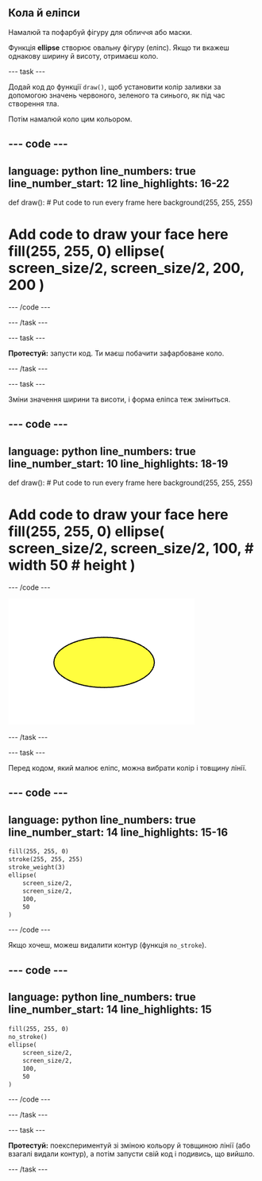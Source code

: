 ## Кола й еліпси

Намалюй та пофарбуй фігуру для обличчя або маски.

Функція **ellipse** створює овальну фігуру (еліпс). Якщо ти вкажеш однакову ширину й висоту, отримаєш коло.

--- task ---

Додай код до функції `draw()`, щоб установити колір заливки за допомогою значень червоного, зеленого та синього, як під час створення тла.

Потім намалюй коло цим кольором.

--- code ---
---
language: python line_numbers: true line_number_start: 12
line_highlights: 16-22
---

def draw(): # Put code to run every frame here background(255, 255, 255)  
# Add code to draw your face here fill(255, 255, 0) ellipse( screen_size/2, screen_size/2, 200, 200 )

--- /code ---

--- /task ---

--- task ---

**Протестуй:** запусти код. Ти маєш побачити зафарбоване коло.

--- /task ---

--- task ---

Зміни значення ширини та висоти, і форма еліпса теж зміниться.

--- code ---
---
language: python line_numbers: true line_number_start: 10
line_highlights: 18-19
---

def draw(): # Put code to run every frame here background(255, 255, 255)  
# Add code to draw your face here fill(255, 255, 0) ellipse( screen_size/2, screen_size/2, 100, # width 50   # height )

--- /code ---

![Жовтий еліпс, ширина якого більше за висоту.](images/change_shape.png)

--- /task ---

--- task ---

Перед кодом, який малює еліпс, можна вибрати колір і товщину лінії.


--- code ---
---
language: python line_numbers: true line_number_start: 14
line_highlights: 15-16
---

    fill(255, 255, 0) 
    stroke(255, 255, 255)  
    stroke_weight(3)
    ellipse(
        screen_size/2, 
        screen_size/2, 
        100, 
        50
    )

--- /code ---

Якщо хочеш, можеш видалити контур (функція `no_stroke`).

--- code ---
---
language: python line_numbers: true line_number_start: 14
line_highlights: 15
---

    fill(255, 255, 0) 
    no_stroke()
    ellipse(
        screen_size/2, 
        screen_size/2, 
        100, 
        50
    )

--- /code ---

--- /task ---

--- task ---

**Протестуй:** поекспериментуй зі зміною кольору й товщиною лінії (або взагалі видали контур), а потім запусти свій код і подивись, що вийшло.

--- /task ---